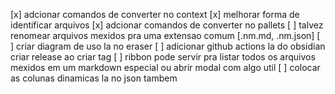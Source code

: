 [x] adcionar comandos de converter no context
[x] melhorar forma de identificar arquivos
[x] adcionar comandos de converter no pallets
[ ] talvez renomear arquivos mexidos pra uma extensao comum [.nm.md,  .nm.json]
[ ] criar diagram de uso la no eraser
[ ] adicionar github actions la do obsidian criar release ao criar tag
[ ] ribbon pode servir pra listar todos os arquivos mexidos em um markdown especial ou abrir modal com algo util
[ ] colocar as colunas dinamicas la no json tambem
